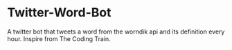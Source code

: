 # Twitter-Word-Bot
A twitter bot that tweets a word from the worndik api and its definition every hour. Inspire from The Coding Train.
